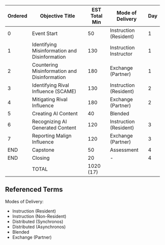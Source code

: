 
| Ordered | Objective Title                               | EST Total Min | Mode of Delivery       | Day |
| ------- | --------------------------------------------- | ------------- | ---------------------- | --- |
| 0       | Event Start                                   | 50            | Instruction (Resident) | 1   |
| 1       | Identifying Misinformation and Disinformation | 130           | Instruction Instructor | 1   |
| 2       | Countering Misinformation and Disinformation  | 180           | Exchange (Partner)     | 1   |
| 3       | Identifying Rival Influence (SCAME)           | 130           | Instruction (Resident) | 2   |
| 4       | Mitigating Rival Influence                    | 180           | Exchange (Partner)     | 2   |
| 5       | Creating AI Content                           | 40            | Blended                |     |
| 6       | Recognizing AI Generated Content              | 120           | Instruction (Resident) | 3   |
| 7       | Reporting Malign Influence                    | 120           | Exchange (Partner)     | 3   |
| END     | Capstone                                      | 50            | Assessment             | 4   |
| END     | Closing                                       | 20            | -                      | 4   |
|         | TOTAL                                         | 1020 (17)     |                        |     |



## Referenced Terms
Modes of Delivery:
-  Instruction (Resident)
-  Instruction (Non-Resident)
-  Distributed (Synchronos)
-  Distributed (Asynchronos)
-  Blended
- Exchange (Partner)
